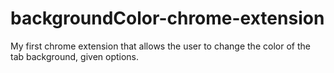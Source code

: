 # backgroundColor-chrome-extension
My first chrome extension that allows the user to change the color of the tab background, given options.
